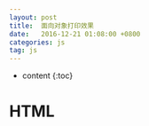 ```yaml
---
layout: post
title:  面向对象打印效果
date:   2016-12-21 01:08:00 +0800
categories: js
tag: js
---
```


* content
{:toc}





HTML
====================================
<!DOCTYPE html>

<head>
    <title>css3滑动</title>
    <link rel="stylesheet" type="text/css" href="../css/reset.css">
    <script type="text/javascript" src="../js/jquery-1.7.2.min.js"></script>
    <style>
    * {
        margin: 0;
        padding: 0
    }
    
    .main {
        font-size: 24px;
        width: 900px;
        margin: 0 auto;
    }
    
    .main p {
        margin-top: 10px;
    }
    
    .main input,
    .main textarea {
        border: 1px solid #ccc;
        width: 300px;
        padding: 5px;
    }
    
    .main input {
        height: 30px;
        line-height: 30px;
    }
    
    .main textarea {
        width: 300px;
        height: 100px;
    }
    
    .main button {
        color: #fff;
        background: blue;
        width: 100px;
        height: 30px;
        line-height: 30px;
        text-align: center;
        border: none;
        cursor: pointer;
    }
    
    .main button:hover {
        opacity: .6
    }
    </style>
</head>

<body>
    <div class="main">
        <p>
            <input id="colorInput" placeholder="请输入颜色值比如#ccc,red" />
        </p>
        <p>
            <textarea id="textInput" placeholder="请输入文本内容"></textarea>
        </p>
        <p>
            <input id="speedInput" placeholder="请输入打印速度:单位ms" />
        </p>
        <p>
            <button onclick="doThis()">确定</button>
        </p>
        <div id="word-wrapper-js" class="word-wrapper-js"></div>
    </div>
    <script type="text/javascript">
    var textPrint = {
        init: function(config) {
            this.id = $(config.id);
            this.text = config.text || '你什么都没输入';
            this.color = config.color || '#666';
            this.speed = config.speed || 100;
            //this.render();
            //可链式调用
            return this;
        },
        //渲染元素
        render: function() {
            var typeWord = '',
                i = 0,
                speed = this.speed,
                _this = this,
                cur = "_"
            var typing = setInterval(function() {
                if (_this.text[i] == "\n") {
                   typeWord = typeWord + "<br />"
                }

                typeWord += _this.text[i];              

                _this.id.css('color', _this.color).html(typeWord + cur);
                i++;
                if (i == _this.text.length) {
                              
                  clearInterval(typing);

                }
            }, _this.speed)
        }
    }



    function doThis() {
        var color = $("#colorInput").val();
        var text = $("#textInput").val();
        var speed = $("#speedInput").val();

        textPrint.init({
            id: '#word-wrapper-js',
            text: text,
            color: color,
            speed: speed
        }).render();


    }
    </script>
</body>

</html>

{% highlight bash %}

